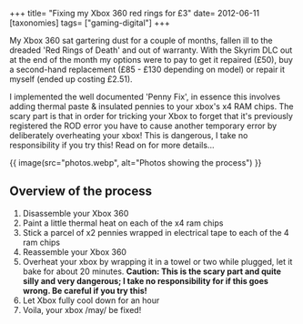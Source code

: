 +++
title= "Fixing my Xbox 360 red rings for £3"
date= 2012-06-11
[taxonomies]
tags= ["gaming-digital"]
+++

My Xbox 360 sat gartering dust for a couple of months, fallen ill to the dreaded 'Red Rings of Death' and out of warranty. With the Skyrim DLC out at the end of the month my options were to pay to get it repaired (£50), buy a second-hand replacement (£85 - £130 depending on model) or repair it myself (ended up costing £2.51).

I implemented the well documented 'Penny Fix', in essence this involves adding thermal paste & insulated pennies to your xbox's x4 RAM chips. The scary part is that in order for tricking your Xbox to forget that it's previously registered the ROD error you have to cause another temporary error by deliberately overheating your xbox! This is dangerous, I take no responsibility if you try this! Read on for more details...

{{ image(src="photos.webp", alt="Photos showing the process") }}

## Overview of the process

1. Disassemble your Xbox 360
2. Paint a little thermal heat on each of the x4 ram chips
3. Stick a parcel of x2 pennies wrapped in electrical tape to each of the 4 ram chips
4. Reassemble your Xbox 360
5. Overheat your xbox by wrapping it in a towel or two while plugged, let it bake for about 20 minutes. **Caution: This is the scary part and quite silly and very dangerous; I take no responsibility for if this goes wrong. Be careful if you try this!**
6. Let Xbox fully cool down for an hour
7. Voila, your xbox /may/ be fixed!
